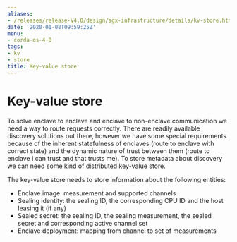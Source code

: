 ```yaml
---
aliases:
- /releases/release-V4.0/design/sgx-infrastructure/details/kv-store.html
date: '2020-01-08T09:59:25Z'
menu:
- corda-os-4-0
tags:
- kv
- store
title: Key-value store
---
```



# Key-value store

To solve enclave to enclave and enclave to non-enclave communication we need a way to route requests correctly. There
are readily available discovery solutions out there, however we have some special requirements because of the inherent
statefulness of enclaves (route to enclave with correct state) and the dynamic nature of trust between them (route to
enclave I can trust and that trusts me). To store metadata about discovery we can need some kind of distributed
key-value store.

The key-value store needs to store information about the following entities:


* Enclave image: measurement and supported channels
* Sealing identity: the sealing ID, the corresponding CPU ID and the host leasing it (if any)
* Sealed secret: the sealing ID, the sealing measurement, the sealed secret and corresponding active channel set
* Enclave deployment: mapping from channel to set of measurements


